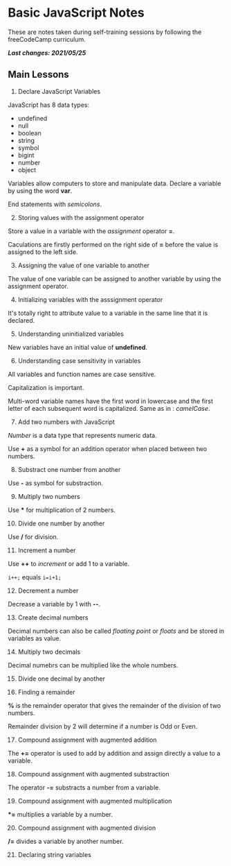 # Basic JavaScript Notes 
These are notes taken during self-training sessions by following the freeCodeCamp curriculum.  

***Last changes: 2021/05/25***

## Main Lessons

1. Declare JavaScript Variables  

JavaScript has 8 data types: 
- undefined
- null
- boolean
- string
- symbol
- bigint
- number
- object

Variables allow computers to store and manipulate data.  Declare a variable by using the word **var**.  

End statements with *semicolons*.

2. Storing values with the assignment operator  

Store a value in a variable with the *assignment* operator **=**.

Caculations are firstly performed on the right side of **=** before the value is assigned to the left side.

3. Assigning the value of one variable to another  

The value of one variable can be assigned to another variable by using the assignment operator.

4. Initializing variables with the asssignment operator  

It's totally right to attribute value to a variable in the same line that it is declared. 

5. Understanding uninitialized variables

New variables have an initial value of **undefined**.

6. Understanding case sensitivity in variables

All variables and function names are case sensitive.

Capitalization is important.  

Multi-word variable names have the first word in lowercase and the first letter of each subsequent word is capitalized. Same as in : *camelCase*.  

7. Add two numbers with JavaScript  

*Number* is a data type that represents numeric data.
  
Use **+** as a symbol for an addition operator when placed between two numbers.  

8. Substract one number from another   

Use **-** as symbol for substraction.  

9. Multiply two numbers  

Use __*__ for multiplication of 2 numbers.  

10. Divide one number by another  

Use __/__ for division.  

11. Increment a number  

Use __++__ to *increment* or add 1 to a variable. 

`i++;` equals `i=i+1;`  

12. Decrement a number  

Decrease a variable by 1 with **--**.  

13. Create decimal numbers  

Decimal numbers can also be called *floating point* or *floats* and be stored in variables as value.  

14. Multiply two decimals  

Decimal numebrs can be multiplied like the whole numbers.  

15. Divide one decimal by another  

16. Finding a remainder  

__%__ is the remainder operator that gives the remainder of the division of two numbers.  

Remainder division by 2 will determine if a number is Odd or Even.  

17. Compound assignment with augmented addition  

The __+=__ operator is used to add by addition and assign directly a value to a variable.  

18. Compound assignment with augmented substraction  

The operator __-=__ substracts a number from a variable.  

19. Compound assignment with augmented multiplication  

__*=__ multiplies a variable by a number.  
 
20. Compound assignment with augmented division  

__/=__ divides a variable by another number.  

21. Declaring string variables  

